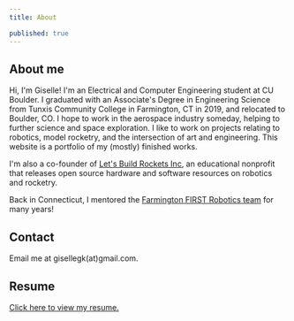 ```yaml
---
title: About

published: true
---
```


## About me

Hi, I'm Giselle! I'm an Electrical and Computer Engineering student at CU Boulder. I graduated with an Associate's Degree in Engineering Science from Tunxis Community College in Farmington, CT in 2019, and relocated to Boulder, CO. I hope to work in the aerospace industry someday, helping to further science and space exploration. I like to work on projects relating to robotics, model rocketry, and the intersection of art and engineering. This website is a portfolio of my (mostly) finished works.

I'm also a co-founder of [Let's Build Rockets Inc](http://www.letsbuildrockets.org/), an educational nonprofit that releases open source hardware and software resources on robotics and rocketry.

Back in Connecticut, I mentored the [Farmington FIRST Robotics team](http://www.farmingtonrobotics.org/) for many years! 


## Contact

Email me at gisellegk(at)gmail.com.

## Resume
[Click here to view my resume.](https://docs.google.com/document/d/1LlqIDzPPvs4S1EmaGkjbWyPmnxhp4C-W4g8-i9GSOME/edit)
